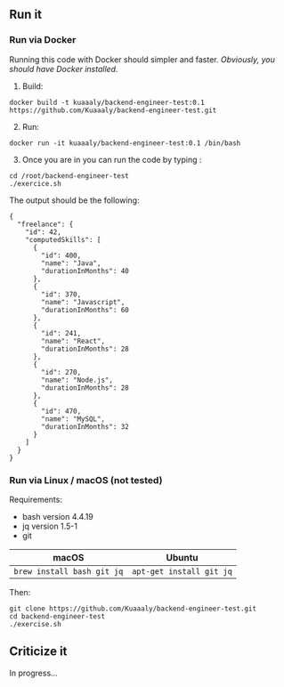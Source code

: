 ## Run it

### Run via Docker
Running this code with Docker should simpler and faster. _Obviously, you should have Docker installed._
1. Build:
```
docker build -t kuaaaly/backend-engineer-test:0.1 https://github.com/Kuaaaly/backend-engineer-test.git
```
2. Run:
```
docker run -it kuaaaly/backend-engineer-test:0.1 /bin/bash
```
3. Once you are in you can run the code by typing :
```
cd /root/backend-engineer-test
./exercice.sh
```
The output should be the following:
```
{
  "freelance": {
    "id": 42,
    "computedSkills": [
      {
        "id": 400,
        "name": "Java",
        "durationInMonths": 40
      },
      {
        "id": 370,
        "name": "Javascript",
        "durationInMonths": 60
      },
      {
        "id": 241,
        "name": "React",
        "durationInMonths": 28
      },
      {
        "id": 270,
        "name": "Node.js",
        "durationInMonths": 28
      },
      {
        "id": 470,
        "name": "MySQL",
        "durationInMonths": 32
      }
    ]
  }
}
```

### Run via Linux / macOS (not tested)
Requirements:
- bash version 4.4.19
- jq version 1.5-1
- git


| macOS | Ubuntu |
|---|---|
| `brew install bash git jq` | `apt-get install git jq` |

Then:
```
git clone https://github.com/Kuaaaly/backend-engineer-test.git
cd backend-engineer-test
./exercise.sh
```

## Criticize it

In progress...
